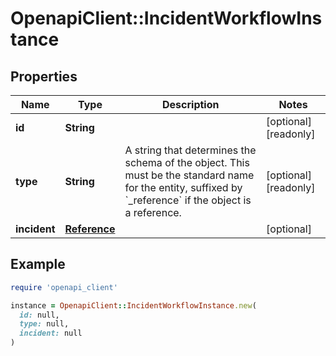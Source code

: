 # OpenapiClient::IncidentWorkflowInstance

## Properties

| Name | Type | Description | Notes |
| ---- | ---- | ----------- | ----- |
| **id** | **String** |  | [optional][readonly] |
| **type** | **String** | A string that determines the schema of the object. This must be the standard name for the entity, suffixed by &#x60;_reference&#x60; if the object is a reference. | [optional][readonly] |
| **incident** | [**Reference**](Reference.md) |  | [optional] |

## Example

```ruby
require 'openapi_client'

instance = OpenapiClient::IncidentWorkflowInstance.new(
  id: null,
  type: null,
  incident: null
)
```

